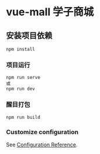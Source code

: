 # vue-mall 学子商城

## 安装项目依赖
```
npm install
```

### 项目运行
```
npm run serve
或
npm run dev
```

### 醒目打包
```
npm run build
```

### Customize configuration
See [Configuration Reference](https://cli.vuejs.org/config/).
